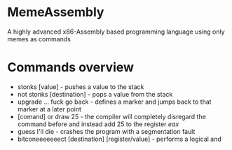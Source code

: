 # MemeAssembly
A highly advanced x86-Assembly based programming language using only memes as commands

# Commands overview
- stonks [value] - pushes a value to the stack
- not stonks [destination] - pops a value from the stack
- upgrade ... fuck go back - defines a marker and jumps back to that marker at a later point
- [comand] or draw 25 - the compiler will completely disregard the command before and instead add 25 to the register *eax*
- guess I'll die - crashes the program with a segmentation fault
- bitconeeeeeeect [destination] [register/value] - performs a logical and